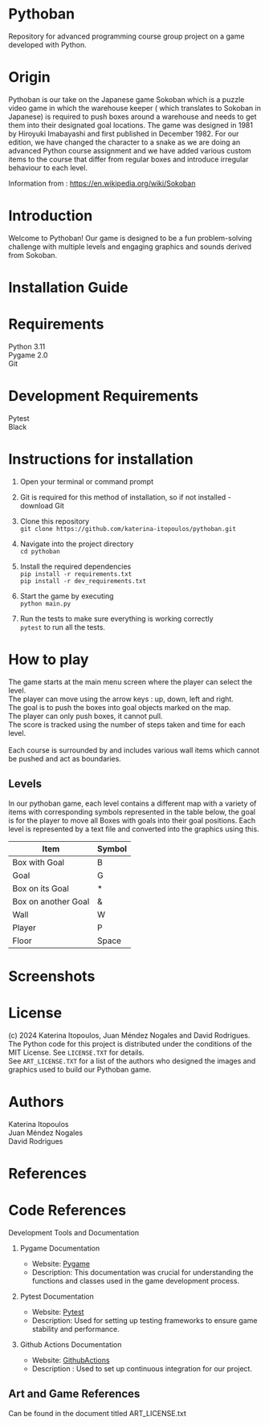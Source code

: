# Pythoban

Repository for advanced programming course group project on a game developed with Python.

# Origin

Pythoban is our take on the Japanese game Sokoban which is a puzzle video game in which the warehouse keeper ( which translates to Sokoban in Japanese) is required to push boxes around a warehouse and needs to get them into their designated goal locations. The game was designed in 1981 by Hiroyuki Imabayashi and first published in December 1982. For our edition, we have changed the character to a snake as we are doing an advanced Python course assignment and we have added various custom items to the course that differ from regular boxes and introduce irregular behaviour to each level.

Information from : https://en.wikipedia.org/wiki/Sokoban

# Introduction

Welcome to Pythoban! Our game is designed to be a fun problem-solving challenge with multiple levels and engaging graphics and sounds derived from Sokoban.


# Installation Guide

# Requirements

Python 3.11 <br>
Pygame 2.0<br>
Git<br>

# Development Requirements

Pytest <br>
Black <br>


# Instructions for installation

1. Open your terminal or command prompt<br>

2. Git is required for this method of installation, so if not installed - download Git <br>

3. Clone this repository <br>
   `git clone https://github.com/katerina-itopoulos/pythoban.git` <br>

4. Navigate into the project directory <br>
   `cd pythoban` <br>

5. Install the required dependencies <br>
   `pip install -r requirements.txt ` <br>
   `pip install -r dev_requirements.txt `<br>

6. Start the game by executing<br>
   `python main.py` <br>

7. Run the tests to make sure everything is working correctly <br>
   `pytest` to run all the tests. <br>

# How to play

The game starts at the main menu screen where the player can select the level. <br>
The player can move using the arrow keys : up, down, left and right. <br>
The goal is to push the boxes into goal objects marked on the map. <br>
The player can only push boxes, it cannot pull. <br>
The score is tracked using the number of steps taken and time for each level. <br> <br>
Each course is surrounded by and includes various wall items which cannot be pushed and act as boundaries. <br>


## Levels

In our pythoban game, each level contains a different map with a variety of items with corresponding symbols represented in the table below, the goal is for the player to move all Boxes with goals into their goal positions. Each level is represented by a text file and converted into the graphics using this.

| Item                | Symbol |
| ------------------- | ------ |
| Box with Goal       | B      |
| Goal                | G      |
| Box on its Goal     | \*     |
| Box on another Goal | &      |
| Wall                | W      |
| Player              | P      |
| Floor               | Space  |

# Screenshots

# License

(c) 2024 Katerina Itopoulos, Juan Méndez Nogales and David Rodrigues. <br>
The Python code for this project is distributed under the conditions of the MIT License. See `LICENSE.TXT` for details. <br>
See `ART_LICENSE.TXT` for a list of the authors who designed the images and graphics used to build our Pythoban game.

# Authors

Katerina Itopoulos <br>
Juan Méndez Nogales <br>
David Rodrigues <br>

# References

# Code References

Development Tools and Documentation

1. Pygame Documentation
   - Website: [Pygame](https://www.pygame.org/docs/)
   - Description: This documentation was crucial for understanding the functions and classes used in the game development process.

2. Pytest Documentation
   - Website: [Pytest](https://docs.pytest.org/)
   - Description: Used for setting up testing frameworks to ensure game stability and performance.

3. Github Actions Documentation
   - Website: [GithubActions](https://docs.github.com/en/actions)
   - Description : Used to set up continuous integration for our project.


## Art and Game References

Can be found in the document titled ART_LICENSE.txt
